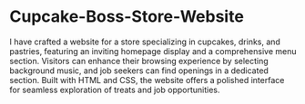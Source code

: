 # Cupcake-Boss-Store-Website
I have crafted a website for a store specializing in cupcakes, drinks, and pastries, featuring an inviting homepage display and a comprehensive menu section. Visitors can enhance their browsing experience by selecting background music, and job seekers can find openings in a dedicated section. Built with HTML and CSS, the website offers a polished interface for seamless exploration of treats and job opportunities.
